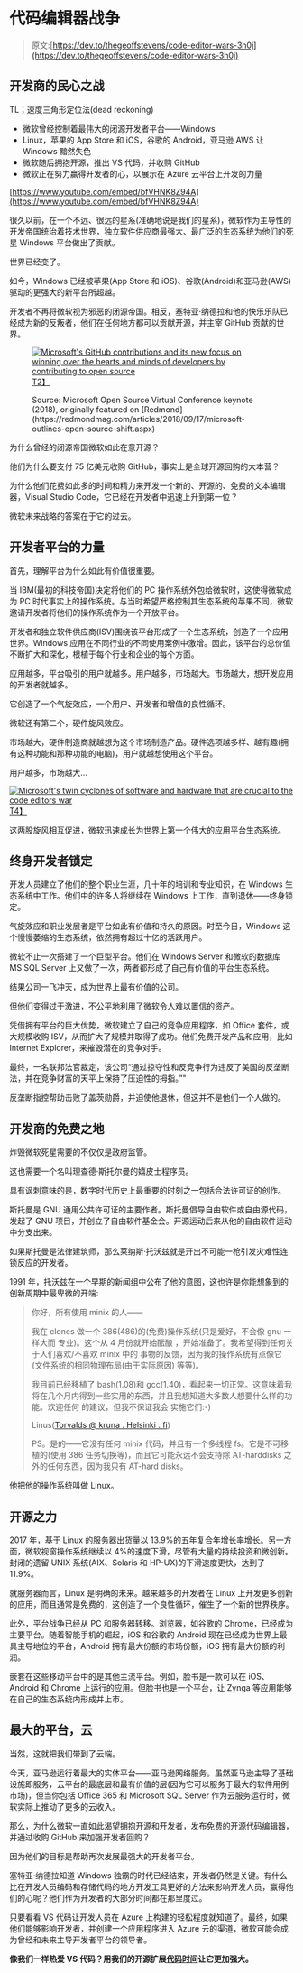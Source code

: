 # 代码编辑器战争

> 原文:[https://dev.to/thegeoffstevens/code-editor-wars-3h0j](https://dev.to/thegeoffstevens/code-editor-wars-3h0j)

## [](#the-battle-for-the-hearts-and-minds-of-developers)开发商的民心之战

TL；速度三角形定位法(dead reckoning)

*   微软曾经控制着最伟大的闭源开发者平台——Windows
*   Linux，苹果的 App Store 和 iOS，谷歌的 Android，亚马逊 AWS 让 Windows 黯然失色
*   微软随后拥抱开源，推出 VS 代码，并收购 GitHub
*   微软正在努力赢得开发者的心，以展示在 Azure 云平台上开发的力量

[https://www.youtube.com/embed/bfVHNK8Z94A](https://www.youtube.com/embed/bfVHNK8Z94A)

很久以前，在一个不远、很远的星系(准确地说是我们的星系)，微软作为主导性的开发帝国统治着技术世界，独立软件供应商最强大、最广泛的生态系统为他们的死星 Windows 平台做出了贡献。

世界已经变了。

如今，Windows 已经被苹果(App Store 和 iOS)、谷歌(Android)和亚马逊(AWS)驱动的更强大的新平台所超越。

开发者不再将微软视为邪恶的闭源帝国。相反，塞特亚·纳德拉和他的快乐乐队已经成为新的反叛者，他们在任何地方都可以贡献开源，并主宰 GitHub 贡献的世界。

<figure>

[![Microsoft's GitHub contributions and its new focus on winning over the hearts and minds of developers by contributing to open source](../Images/11a081d878c28d65cf9b4db57b3291bb.png)T2】](https://res.cloudinary.com/practicaldev/image/fetch/s--0ifa638o--/c_limit%2Cf_auto%2Cfl_progressive%2Cq_auto%2Cw_880/https://uploads-ssl.webflow.com/5be13d6342a0a15c8f2c5aff/5be13d6342a0a125b52c5bd6_y0oBLgjB5jVUa70B6FT7K9X8vw79dm-RPQSogTTTsbToXmcJN0lW93bPYlYpruNglaqyFJ_SbYrl97_p-4nILXscLcGdGwRxs2lGshr1_73SKYDTp3G90ddCWeuQNjdwXTXVqkOl.png)

<figcaption>Source: Microsoft Open Source Virtual Conference keynote (2018), originally featured on [Redmond](https://redmondmag.com/articles/2018/09/17/microsoft-outlines-open-source-shift.aspx)</figcaption>

</figure>

为什么曾经的闭源帝国微软如此在意开源？

他们为什么要支付 75 亿美元收购 GitHub，事实上是全球开源回购的大本营？

为什么他们花费如此多的时间和精力来开发一个新的、开源的、免费的文本编辑器，Visual Studio Code，它已经在开发者中迅速上升到第一位？

微软未来战略的答案在于它的过去。

## [](#power-of-developer-platforms)开发者平台的力量

首先，理解平台为什么如此有价值很重要。

当 IBM(最初的科技帝国)决定将他们的 PC 操作系统外包给微软时，这使得微软成为 PC 时代事实上的操作系统。与当时希望严格控制其生态系统的苹果不同，微软邀请开发者将他们的操作系统作为一个开放平台。

开发者和独立软件供应商(ISV)围绕该平台形成了一个生态系统，创造了一个应用世界。Windows 应用在不同行业的不同使用案例中激增。因此，该平台的总价值不断扩大和深化，根植于每个行业和企业的每个方面。

应用越多，平台吸引的用户就越多。用户越多，市场越大。市场越大，想开发应用的开发者就越多。

它创造了一个气旋效应，一个用户、开发者和增值的良性循环。

微软还有第二个，硬件旋风效应。

市场越大，硬件制造商就越想为这个市场制造产品。硬件选项越多样、越有趣(拥有这种功能和那种功能的电脑)，用户就越想使用这个平台。

用户越多，市场越大…

[![Microsoft's twin cyclones of software and hardware that are crucial to the code editors war](../Images/ee59ed7b0079fa2fd22c8ef06bf0804e.png)T4】](https://res.cloudinary.com/practicaldev/image/fetch/s--8jWJ-Peu--/c_limit%2Cf_auto%2Cfl_progressive%2Cq_auto%2Cw_880/https://uploads-ssl.webflow.com/5be13d6342a0a15c8f2c5aff/5c54cdaab70744ff59c094d7_microsoft-cyclones.png)

这两股旋风相互促进，微软迅速成长为世界上第一个伟大的应用平台生态系统。

## [](#lifetime-developer-lockin)终身开发者锁定

开发人员建立了他们的整个职业生涯，几十年的培训和专业知识，在 Windows 生态系统中工作。他们中的许多人将继续在 Windows 上工作，直到退休——终身锁定。

气旋效应和职业发展者是平台如此有价值和持久的原因。时至今日，Windows 这个慢慢萎缩的生态系统，依然拥有超过十亿的活跃用户。

微软不止一次搭建了一个巨型平台。他们在 Windows Server 和微软的数据库 MS SQL Server 上又做了一次，两者都形成了自己有价值的平台生态系统。

结果公司一飞冲天，成为世界上最有价值的公司。

但他们变得过于激进，不公平地利用了微软令人难以置信的资产。

凭借拥有平台的巨大优势，微软建立了自己的竞争应用程序，如 Office 套件，或大规模收购 ISV，从而扩大了规模并取得了成功。他们免费开发产品和应用，比如 Internet Explorer，来摧毁潜在的竞争对手。

最终，一名联邦法官裁定，该公司“通过掠夺性和反竞争行为违反了美国的反垄断法，并在竞争财富的天平上保持了压迫性的拇指。”"

反垄断指控帮助击败了盖茨勋爵，并迫使他退休，但这并不是他们一个人做的。

## [](#developer-land-of-the-free)开发商的免费之地

炸毁微软死星需要的不仅仅是政府监管。

这也需要一个名叫理查德·斯托尔曼的嬉皮士程序员。

具有讽刺意味的是，数字时代历史上最重要的时刻之一包括合法许可证的创作。

斯托曼是 GNU 通用公共许可证的主要作者。斯托曼倡导自由软件或自由源代码，发起了 GNU 项目，并创立了自由软件基金会。开源运动后来从他的自由软件运动中分支出来。

如果斯托曼是法律建筑师，那么莱纳斯·托沃兹就是开出不可能一枪引发灾难性连锁反应的开发者。

1991 年，托沃兹在一个早期的新闻组中公布了他的意图，这也许是你能想象到的创新周期中最卑微的开端:

> 你好，所有使用 minix 的人——
> 
> 我在 clones 做一个 386(486)的(免费)操作系统(只是爱好，不会像 gnu 一样大而
> 专业)。这个从 4 月份就开始酝酿
> ，开始准备了。我希望得到任何关于人们喜欢/不喜欢 minix 中的
> 事物的反馈，因为我的操作系统有点像它
> (文件系统的相同物理布局(由于实际原因)
> 等等)。
> 
> 我目前已经移植了 bash(1.08)和 gcc(1.40)，看起来一切正常。这意味着我将在几个月内得到一些实用的东西，并且我想知道大多数人想要什么样的功能。欢迎任何
> 的建议，但我不保证我会
> 实施它们:-)
> 
> Linus([Torvalds @ kruna . Helsinki . fi](mailto:torvalds@kruuna.helsinki.fi))
> 
> PS。是的——它没有任何 minix 代码，并且有一个多线程 fs。它是不可移植的(使用 386 任务切换等)，而且它可能永远不会支持除 AT-harddisks 之外的任何东西，因为我只有 AT-hard disks。

他把他的操作系统叫做 Linux。

## [](#power-of-open-source)开源之力

2017 年，基于 Linux 的服务器出货量以 13.9%的五年复合年增长率增长。另一方面，微软视窗操作系统继续以 4%的速度下滑，尽管有大量的持续投资和微创新。封闭的遗留 UNIX 系统(AIX、Solaris 和 HP-UX)的下滑速度更快，达到了 11.9%。

就服务器而言，Linux 是明确的未来。越来越多的开发者在 Linux 上开发更多创新的应用，而且通常是免费的，这创造了一个良性循环，催生了一个新的世界秩序。

此外，平台战争已经从 PC 和服务器转移。浏览器，如谷歌的 Chrome，已经成为主要平台。随着智能手机的崛起，iOS 和谷歌的 Android 现在已经成为世界上最具主导地位的平台，Android 拥有最大份额的市场份额，iOS 拥有最大份额的利润。

嵌套在这些移动平台中的是其他主流平台。例如，脸书是一款可以在 iOS、Android 和 Chrome 上运行的应用。但脸书也是一个平台，让 Zynga 等应用能够在自己的生态系统内形成并上市。

## [](#the-biggest-platform-of-all-the-cloud)最大的平台，云

当然，这就把我们带到了云端。

今天，亚马逊运行着最大的实体平台——亚马逊网络服务。虽然亚马逊主导了基础设施即服务，云平台的最底层和最有价值的层(因为它可以服务于最大的软件用例市场)，但当你包括 Office 365 和 Microsoft SQL Server 作为云服务运行时，微软实际上推动了更多的云收入。

那么，为什么微软一直如此渴望拥抱开源和开发者，发布免费的开源代码编辑器，并通过收购 GitHub 来加强开发者回购？

因为他们的目标是帮助再次发展最强大的开发者平台。

塞特亚·纳德拉知道 Windows 独霸的时代已经结束，开发者仍然是关键。有什么比在开发人员编码和存储代码的地方开发工具更好的方法来影响开发人员，赢得他们的心呢？他们作为开发者的大部分时间都在那里度过。

只要看看 VS 代码让开发人员在 Azure 上构建的轻松程度就知道了。最终，如果他们能够影响开发者，并创建一个应用程序进入 Azure 云的渠道，微软可能会成为曾经和未来主导开发者平台的领导者。

**像我们一样热爱 VS 代码？用我们的开源扩展[代码时间](https://www.software.com)让它更加强大。**